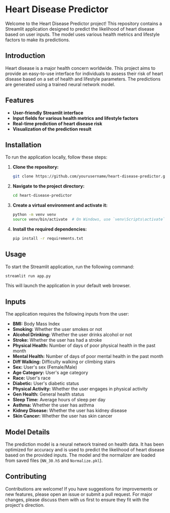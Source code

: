 # Heart Disease Predictor

Welcome to the Heart Disease Predictor project! This repository contains a Streamlit application designed to predict the likelihood of heart disease based on user inputs. The model uses various health metrics and lifestyle factors to make its predictions.

## Introduction

Heart disease is a major health concern worldwide. This project aims to provide an easy-to-use interface for individuals to assess their risk of heart disease based on a set of health and lifestyle parameters. The predictions are generated using a trained neural network model.

## Features

- **User-friendly Streamlit interface**
- **Input fields for various health metrics and lifestyle factors**
- **Real-time prediction of heart disease risk**
- **Visualization of the prediction result**

## Installation

To run the application locally, follow these steps:

1. **Clone the repository:**
    ```sh
    git clone https://github.com/yourusername/heart-disease-predictor.git
    ```

2. **Navigate to the project directory:**
    ```sh
    cd heart-disease-predictor
    ```

3. **Create a virtual environment and activate it:**
    ```sh
    python -m venv venv
    source venv/bin/activate  # On Windows, use `venv\Scripts\activate`
    ```

4. **Install the required dependencies:**
    ```sh
    pip install -r requirements.txt
    ```

## Usage

To start the Streamlit application, run the following command:

```sh
streamlit run app.py
```

This will launch the application in your default web browser.

## Inputs

The application requires the following inputs from the user:

- **BMI:** Body Mass Index
- **Smoking:** Whether the user smokes or not
- **Alcohol Drinking:** Whether the user drinks alcohol or not
- **Stroke:** Whether the user has had a stroke
- **Physical Health:** Number of days of poor physical health in the past month
- **Mental Health:** Number of days of poor mental health in the past month
- **Diff Walking:** Difficulty walking or climbing stairs
- **Sex:** User's sex (Female/Male)
- **Age Category:** User's age category
- **Race:** User's race
- **Diabetic:** User's diabetic status
- **Physical Activity:** Whether the user engages in physical activity
- **Gen Health:** General health status
- **Sleep Time:** Average hours of sleep per day
- **Asthma:** Whether the user has asthma
- **Kidney Disease:** Whether the user has kidney disease
- **Skin Cancer:** Whether the user has skin cancer

## Model Details

The prediction model is a neural network trained on health data. It has been optimized for accuracy and is used to predict the likelihood of heart disease based on the provided inputs. The model and the normalizer are loaded from saved files (`NN_30.h5` and `Normalize.pkl`).

## Contributing

Contributions are welcome! If you have suggestions for improvements or new features, please open an issue or submit a pull request. For major changes, please discuss them with us first to ensure they fit with the project's direction.

